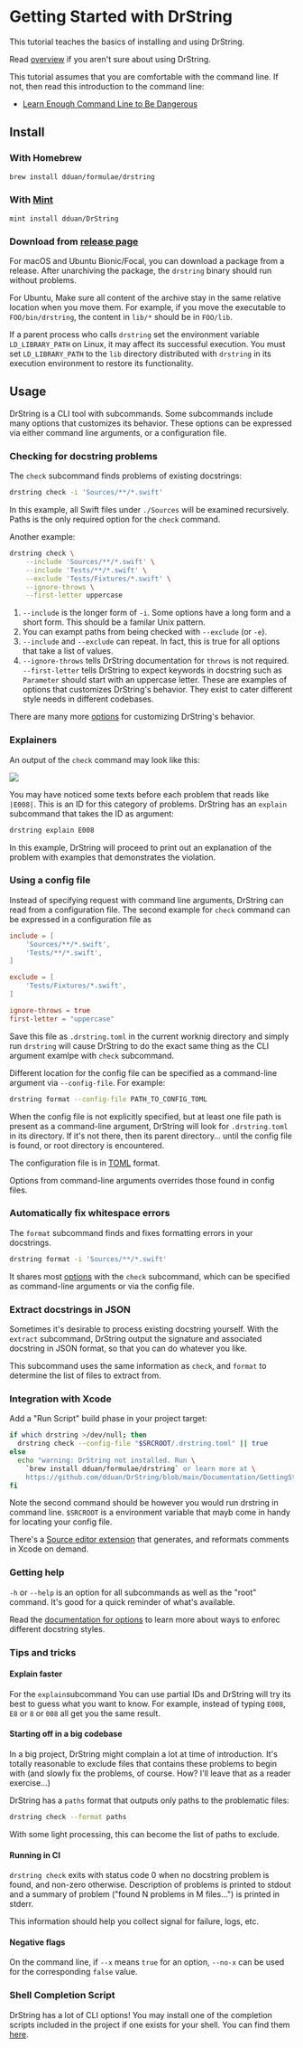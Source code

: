 # Getting Started with DrString

This tutorial teaches the basics of installing and using DrString.

Read [overview][] if you aren't sure about using DrString.

This tutorial assumes that you are comfortable with the command line. If not,
then read this introduction to the command line:

- [Learn Enough Command Line to Be Dangerous][cli]

[cli]: https://www.learnenough.com/command-line-tutorial

[overview]: Overview.md

## Install

### With Homebrew

```bash
brew install dduan/formulae/drstring
```

### With [Mint](https://github.com/yonaskolb/Mint)

```
mint install dduan/DrString
```

### Download from [release page](https://github.com/dduan/DrString/releases)

For macOS and Ubuntu Bionic/Focal, you can download a package from a release.
After unarchiving the package, the `drstring` binary should run without problems.

For Ubuntu, Make sure all content of the archive stay in the same relative 
location when you move them. For example, if you move the executable to 
`FOO/bin/drstring`, the content in `lib/*` should be in `FOO/lib`.

If a parent process who calls `drstring` set the environment variable
`LD_LIBRARY_PATH` on Linux, it may affect its successful execution. You must
set `LD_LIBRARY_PATH` to the `lib` directory distributed with `drstring` in its
execution environment to restore its functionality.

## Usage

DrString is a CLI tool with subcommands. Some subcommands include many options
that customizes its behavior. These options can be expressed via either command
line arguments, or a configuration file.

### Checking for docstring problems

The `check` subcommand finds problems of existing docstrings:

```bash
drstring check -i 'Sources/**/*.swift'
```

In this example, all Swift files under `./Sources` will be examined recursively.
Paths is the only required option for the `check` command.

Another example:

```bash
drstring check \
    --include 'Sources/**/*.swift' \
    --include 'Tests/**/*.swift' \
    --exclude 'Tests/Fixtures/*.swift' \
    --ignore-throws \
    --first-letter uppercase
```

1. `--include` is the longer form of `-i`. Some options have a long form and
   a short form. This should be a familar Unix pattern.
2. You can exampt paths from being checked with `--exclude` (or `-e`).
3. `--include` and `--exclude` can repeat. In fact, this is true for all options
   that take a list of values.
4. `--ignore-throws` tells DrString documentation for `throws` is not required.
   `--first-letter` tells DrString to expect keywords in docstring such as
   `Parameter` should start with an uppercase letter. These are examples of
   options that customizes DrString's behavior. They exist to cater different
   style needs in different codebases.

There are many more [options][] for customizing DrString's behavior.

### Explainers

An output of the `check` command may look like this:

![](Assets/Demo.png)

You may have noticed some texts before each problem that reads like `|E008|`.
This is an ID for this category of problems. DrString has an `explain`
subcommand that takes the ID as argument:

```bash
drstring explain E008
```

In this example, DrString will proceed to print out an explanation of the
problem with examples that demonstrates the violation.


### Using a config file

Instead of specifying request with command line arguments, DrString can read
from a configuration file. The second example for `check` command can be
expressed in a configuration file as

```toml
include = [
    'Sources/**/*.swift',
    'Tests/**/*.swift',
]

exclude = [
    'Tests/Fixtures/*.swift',
]

ignore-throws = true
first-letter = "uppercase"
```

Save this file as `.drstring.toml` in the current worknig directory and simply
run `drstring` will cause DrString to do the exact same thing as the CLI
argument examlpe with `check` subcommand.

Different location for the config file can be specified as a command-line
argument via `--config-file`. For example:

```bash
drstring format --config-file PATH_TO_CONFIG_TOML
```

When the config file is not explicitly specified, but at least one file path is
present as a command-line argument, DrString will look for `.drstring.toml` in
its directory. If it's not there, then its parent directory… until the config
file is found, or root directory is encountered.

The configuration file is in [TOML][] format.

Options from command-line arguments overrides those found in config files.

[TOML]: https://github.com/toml-lang/toml

### Automatically fix whitespace errors

The `format` subcommand finds and fixes formatting errors in your docstrings.

```bash
drstring format -i 'Sources/**/*.swift'
```

It shares most [options][] with the `check` subcommand, which can be specified
as command-line arguments or via the config file.

[options]: Configuration.md

### Extract docstrings in JSON

Sometimes it's desirable to process existing docstring yourself. With the
`extract` subcommand, DrString output the signature and associated docstring
in JSON format, so that you can do whatever you like.

This subcommand uses the same information as `check`, and `format` to determine
the list of files to extract from.

### Integration with Xcode

Add a "Run Script" build phase in your project target:

```bash
if which drstring >/dev/null; then
  drstring check --config-file "$SRCROOT/.drstring.toml" || true
else
  echo "warning: DrString not installed. Run \
    `brew install dduan/formulae/drstring` or learn more at \
    https://github.com/dduan/DrString/blob/main/Documentation/GettingStarted.md#install"
fi
```

Note the second command should be however you would run drstring in command
line. `$SRCROOT` is a environment variable that mayb come in handy for locating
your config file.

There's a [Source editor extension][] that generates, and reformats comments in Xcode on
demand.

[Source editor extension]: https://apps.apple.com/us/app/drstring/id1523251484?mt=12

### Getting help

`-h` or `--help` is an option for all subcommands as well as the "root" command.
It's good for a quick reminder of what's available.

Read the [documentation for options][options] to learn more about ways to
enforec different docstring styles.

[options]: Configuration.md

### Tips and tricks

#### Explain faster

For the `explain`subcommand You can use partial IDs and DrString will try its
best to guess what you want to know. For example, instead of typing `E008`, `E8`
or `8` or `008` all get you the same result.

#### Starting off in a big codebase

In a big project, DrString might complain a lot at time of introduction. It's
totally reasonable to exclude files that contains these problems to begin with
(and slowly fix the problems, of course. How? I'll leave that as a reader
exercise…)

DrString has a `paths` format that outputs only paths to the problematic files:

```bash
drstring check --format paths
```

With some light processing, this can become the list of paths to exclude.

#### Running in CI

`drstring check` exits with status code 0 when no docstring problem is found,
and non-zero otherwise. Description of problems is printed to stdout and
a summary of problem ("found N problems in M files...") is printed in stderr.

This information should help you collect signal for failure, logs, etc.

#### Negative flags

On the command line, if `--x` means `true` for an option, `--no-x` can be used
for the corresponding `false` value.

### Shell Completion Script

DrString has a lot of CLI options! You may install one of the completion scripts
included in the project if one exists for your shell. You can find them
[here](../Scripts/completions).
